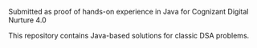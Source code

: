 Submitted as proof of hands-on experience in Java for Cognizant Digital Nurture 4.0

This repository contains Java-based solutions for classic DSA problems.
